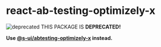 # react-ab-testing-optimizely-x

![deprecated](https://img.shields.io/badge/stability-deprecated-red.svg) THIS PACKAGE IS **DEPRECATED!**

**Use [@s-ui/abtesting-optimizely-x](https://www.npmjs.com/package/@s-ui/abtesting-optimizely-x) instead.**

